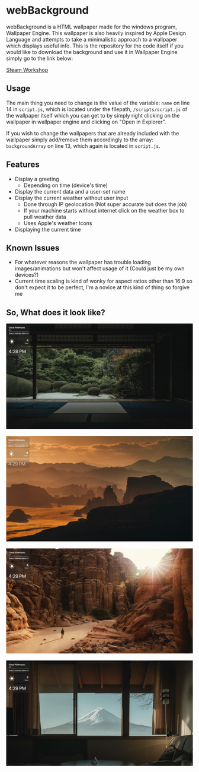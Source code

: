 # webBackground

webBackground is a HTML wallpaper made for the windows program, Wallpaper Engine. This wallpaper is also heavily inspired by Apple Design Language and attempts to take a minimalistic approach to a wallpaper which displays useful info. This is the repository for the code itself if you would like to download the background and use it in Wallpaper Engine simply go to the link below:

[Steam Workshop]()


## Usage

The main thing you need to change is the value of the variable: ```name``` on line 14 in ```script.js```, which is located under the filepath, ```/scripts/script.js``` of the wallpaper itself which you can get to by simply right clicking on the wallpaper in wallpaper engine and clicking on "Open in Explorer".

If you wish to change the wallpapers that are already included with the wallpaper simply add/remove them accordingly to the array: ```backgroundArray``` on line 13, which again is located in ```script.js```.

## Features

 - Display a greeting
    - Depending on time (device's time)
 - Display the current data and a user-set name  
 - Display the current weather without user input
    - Done through IP geolocation (Not super accurate but does the job)
    - If your machine starts without internet click on the weather box to pull weather data
    - Uses Apple's weather Icons
 - Displaying the current time


 ## Known Issues
 - For whatever reasons the wallpaper has trouble loading images/animations but won't affect usage of it (Could just be my own devices?)
 - Current time scaling is kind of wonky for aspect ratios other than 16:9 so don't expect it to be perfect, I'm a novice at this kind of thing so forgive me

## So, What does it look like?

<img src="prev1.png" alt="Preview 1" style="margin-bottom:1rem"/>
<img src="prev2.png" alt="Preview 1" style="margin-bottom:1rem"/>
<img src="prev3.png" alt="Preview 1" style="margin-bottom:1rem"/>
<img src="prev4.png" alt="Preview 1" style="margin-bottom:1rem"/>

